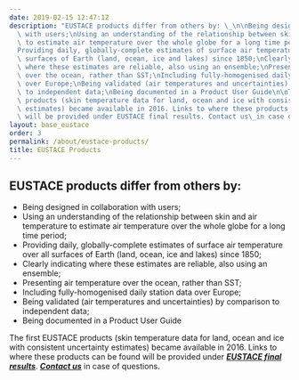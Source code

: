 ```yaml
---
date: 2019-02-15 12:47:12
description: "EUSTACE products differ from others by: \_\n\nBeing designed in collaboration\
  \ with users;\nUsing an understanding of the relationship between skin and air temperature\
  \ to estimate air temperature over the whole globe for a long time period; \_\n\
  Providing daily, globally-complete estimates of surface air temperature over all\
  \ surfaces of Earth (land, ocean, ice and lakes) since 1850;\nClearly indicating\
  \ where these estimates are reliable, also using an ensemble;\nPresenting air temperature\
  \ over the ocean, rather than SST;\nIncluding fully-homogenised daily station data\
  \ over Europe;\nBeing validated (air temperatures and uncertainties) by comparison\
  \ to independent data;\nBeing documented in a Product User Guide\n\nThe first EUSTACE\
  \ products (skin temperature data for land, ocean and ice with consistent uncertainty\
  \ estimates) became available in 2016. Links to where these products can be found\
  \ will be provided under EUSTACE final results. Contact us\_in case of questions.\_"
layout: base_eustace
order: 3
permalink: /about/eustace-products/
title: EUSTACE Products
---
```


<h2><strong>EUSTACE products differ from others by:</strong>  </h2>
<ul>
<li>Being designed in collaboration with users;</li>
<li>Using an understanding of the relationship between skin and air temperature to estimate air temperature over the whole globe for a long time period;  </li>
<li>Providing daily, globally-complete estimates of surface air temperature over all surfaces of Earth (land, ocean, ice and lakes) since 1850;</li>
<li>Clearly indicating where these estimates are reliable, also using an ensemble;</li>
<li>Presenting air temperature over the ocean, rather than SST;</li>
<li>Including fully-homogenised daily station data over Europe;</li>
<li>Being validated (air temperatures and uncertainties) by comparison to independent data;</li>
<li>Being documented in a Product User Guide</li>
</ul>
<p>The first EUSTACE products (skin temperature data for land, ocean and ice with consistent uncertainty estimates) became available in 2016. Links to where these products can be found will be provided under <em><strong><a href="{{ site.baseurl }}/final-results/">EUSTACE final results</a></strong></em>. <em><a href="{{ site.baseurl }}/contact/form/"><strong>Contact us</strong></a> </em>in case of questions. </p>
